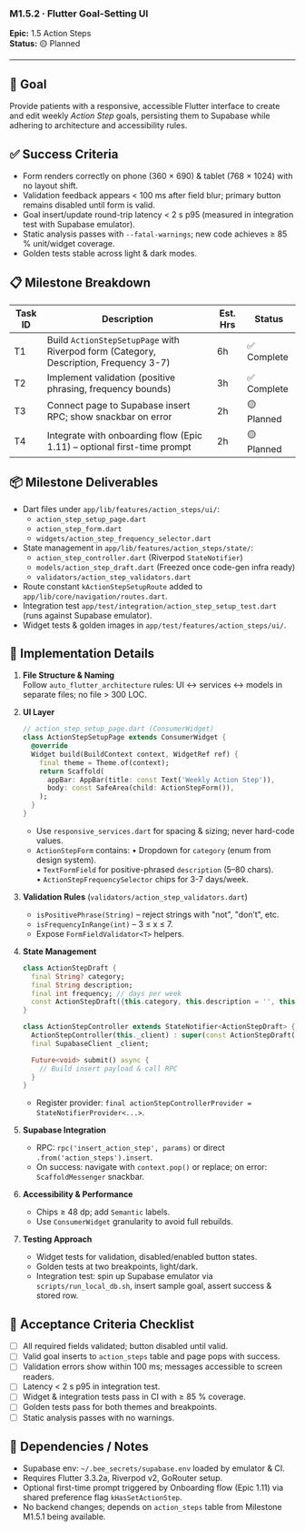 ### M1.5.2 · Flutter Goal-Setting UI

**Epic:** 1.5 Action Steps\
**Status:** 🟡 Planned

---

## 🎯 Goal

Provide patients with a responsive, accessible Flutter interface to create and
edit weekly _Action Step_ goals, persisting them to Supabase while adhering to
architecture and accessibility rules.

## ✅ Success Criteria

- Form renders correctly on phone (360 × 690) & tablet (768 × 1024) with no
  layout shift.
- Validation feedback appears < 100 ms after field blur; primary button remains
  disabled until form is valid.
- Goal insert/update round-trip latency < 2 s p95 (measured in integration test
  with Supabase emulator).
- Static analysis passes with `--fatal-warnings`; new code achieves ≥ 85 %
  unit/widget coverage.
- Golden tests stable across light & dark modes.

## 📋 Milestone Breakdown

| Task ID | Description                                                                           | Est. Hrs | Status      |
| ------- | ------------------------------------------------------------------------------------- | -------- | ----------- |
| T1      | Build `ActionStepSetupPage` with Riverpod form (Category, Description, Frequency 3-7) | 6h       | ✅ Complete |
| T2      | Implement validation (positive phrasing, frequency bounds)                            | 3h       | ✅ Complete |
| T3      | Connect page to Supabase insert RPC; show snackbar on error                           | 2h       | 🟡 Planned  |
| T4      | Integrate with onboarding flow (Epic 1.11) – optional first-time prompt               | 2h       | 🟡 Planned  |

## 📦 Milestone Deliverables

- Dart files under `app/lib/features/action_steps/ui/`:
  - `action_step_setup_page.dart`
  - `action_step_form.dart`
  - `widgets/action_step_frequency_selector.dart`
- State management in `app/lib/features/action_steps/state/`:
  - `action_step_controller.dart` (Riverpod `StateNotifier`)
  - `models/action_step_draft.dart` (Freezed once code-gen infra ready)
  - `validators/action_step_validators.dart`
- Route constant `kActionStepSetupRoute` added to
  `app/lib/core/navigation/routes.dart`.
- Integration test `app/test/integration/action_step_setup_test.dart` (runs
  against Supabase emulator).
- Widget tests & golden images in `app/test/features/action_steps/ui/`.

## 🔧 Implementation Details

1. **File Structure & Naming**\
   Follow `auto_flutter_architecture` rules: UI ↔ services ↔ models in separate
   files; no file > 300 LOC.

2. **UI Layer**
   ```dart
   // action_step_setup_page.dart (ConsumerWidget)
   class ActionStepSetupPage extends ConsumerWidget {
     @override
     Widget build(BuildContext context, WidgetRef ref) {
       final theme = Theme.of(context);
       return Scaffold(
         appBar: AppBar(title: const Text('Weekly Action Step')),
         body: const SafeArea(child: ActionStepForm()),
       );
     }
   }
   ```
   - Use `responsive_services.dart` for spacing & sizing; never hard-code
     values.
   - `ActionStepForm` contains: • Dropdown for `category` (enum from design
     system).\
     • `TextFormField` for positive-phrased `description` (5–80 chars).\
     • `ActionStepFrequencySelector` chips for 3-7 days/week.

3. **Validation Rules** (`validators/action_step_validators.dart`)
   - `isPositivePhrase(String)` – reject strings with "not", "don’t", etc.
   - `isFrequencyInRange(int)` – 3 ≤ x ≤ 7.
   - Expose `FormFieldValidator<T>` helpers.

4. **State Management**
   ```dart
   class ActionStepDraft {
     final String? category;
     final String description;
     final int frequency; // days per week
     const ActionStepDraft({this.category, this.description = '', this.frequency = 3});
   }

   class ActionStepController extends StateNotifier<ActionStepDraft> {
     ActionStepController(this._client) : super(const ActionStepDraft());
     final SupabaseClient _client;

     Future<void> submit() async {
       // Build insert payload & call RPC
     }
   }
   ```
   - Register provider:
     `final actionStepControllerProvider = StateNotifierProvider<...>`.

5. **Supabase Integration**
   - RPC: `rpc('insert_action_step', params)` or direct
     `.from('action_steps').insert`.
   - On success: navigate with `context.pop()` or replace; on error:
     `ScaffoldMessenger` snackbar.

6. **Accessibility & Performance**
   - Chips ≥ 48 dp; add `Semantic` labels.
   - Use `ConsumerWidget` granularity to avoid full rebuilds.

7. **Testing Approach**
   - Widget tests for validation, disabled/enabled button states.
   - Golden tests at two breakpoints, light/dark.
   - Integration test: spin up Supabase emulator via `scripts/run_local_db.sh`,
     insert sample goal, assert success & stored row.

## 📜 Acceptance Criteria Checklist

- [ ] All required fields validated; button disabled until valid.
- [ ] Valid goal inserts to `action_steps` table and page pops with success.
- [ ] Validation errors show within 100 ms; messages accessible to screen
      readers.
- [ ] Latency < 2 s p95 in integration test.
- [ ] Widget & integration tests pass in CI with ≥ 85 % coverage.
- [ ] Golden tests pass for both themes and breakpoints.
- [ ] Static analysis passes with no warnings.

## 🔗 Dependencies / Notes

- Supabase env: `~/.bee_secrets/supabase.env` loaded by emulator & CI.
- Requires Flutter 3.3.2a, Riverpod v2, GoRouter setup.
- Optional first-time prompt triggered by Onboarding flow (Epic 1.11) via shared
  preference flag `kHasSetActionStep`.
- No backend changes; depends on `action_steps` table from Milestone M1.5.1
  being available.
